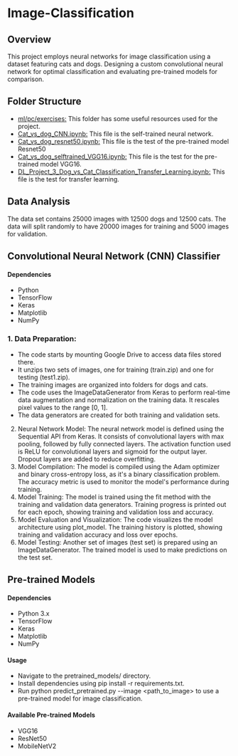 
# Image-Classification
## Overview
This project employs neural networks for image classification using a dataset featuring cats and dogs. Designing a custom convolutional neural network for optimal classification and evaluating pre-trained models for comparison.

## Folder Structure
* [ml/pc/exercises:](https://github.com/CaseySobon/Image-classification/tree/main/ml/pc/exercises) This folder has some useful resources used for the project.
* [Cat_vs_dog_CNN.ipynb:](https://github.com/CaseySobon/Image-classification/blob/main/Cat_vs_dog_CNN.ipynb) This file is the self-trained neural network.
* [Cat_vs_dog_resnet50.ipynb:](https://github.com/CaseySobon/Image-classification/blob/main/Cat_vs_dog_resnet50.ipynb) This file is the test of the pre-trained model Resnet50
* [Cat_vs_dog_selftrained_VGG16.ipynb:](https://github.com/CaseySobon/Image-classification/blob/main/Cat_vs_dog_selftrained_VGG16.ipynb) This file is the test for the pre-trained model VGG16.
* [DL_Project_3_Dog_vs_Cat_Classification_Transfer_Learning.ipynb:](https://github.com/CaseySobon/Image-classification/blob/main/Cat_vs_dog_selftrained_VGG16.ipynb) This file is the test for transfer learning.

## Data Analysis

The data set contains 25000 images with 12500 dogs and 12500 cats.
The data will split randomly to have 20000 images for training and 5000 images for validation.

## Convolutional Neural Network (CNN) Classifier
#### Dependencies
* Python 
* TensorFlow
* Keras
* Matplotlib
* NumPy

### 1. Data Preparation:
* The code starts by mounting Google Drive to access data files stored there.
* It unzips two sets of images, one for training (train.zip) and one for testing (test1.zip).
* The training images are organized into folders for dogs and cats.
* The code uses the ImageDataGenerator from Keras to perform real-time data augmentation and normalization on the training data. It rescales pixel values to the range [0, 1].
* The data generators are created for both training and validation sets.
2. Neural Network Model:
The neural network model is defined using the Sequential API from Keras.
It consists of convolutional layers with max pooling, followed by fully connected layers.
The activation function used is ReLU for convolutional layers and sigmoid for the output layer.
Dropout layers are added to reduce overfitting.
3. Model Compilation:
The model is compiled using the Adam optimizer and binary cross-entropy loss, as it's a binary classification problem.
The accuracy metric is used to monitor the model's performance during training.
4. Model Training:
The model is trained using the fit method with the training and validation data generators.
Training progress is printed out for each epoch, showing training and validation loss and accuracy.
5. Model Evaluation and Visualization:
The code visualizes the model architecture using plot_model.
The training history is plotted, showing training and validation accuracy and loss over epochs.
6. Model Testing:
Another set of images (test set) is prepared using an ImageDataGenerator.
The trained model is used to make predictions on the test set.

## Pre-trained Models
#### Dependencies
* Python 3.x
* TensorFlow
* Keras
* Matplotlib
* NumPy

#### Usage
* Navigate to the pretrained_models/ directory.
* Install dependencies using pip install -r requirements.txt.
* Run python predict_pretrained.py --image <path_to_image> to use a pre-trained model for image classification.

#### Available Pre-trained Models
* VGG16
* ResNet50
* MobileNetV2
